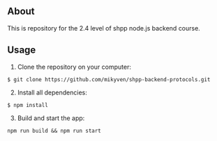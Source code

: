 ## About
This is repository for the 2.4 level of shpp node.js backend course.

## Usage
1. Clone the repository on your computer:
```
$ git clone https://github.com/mikyven/shpp-backend-protocols.git
```
2. Install all dependencies:
```
$ npm install
```
3. Build and start the app:
```
npm run build && npm run start
```